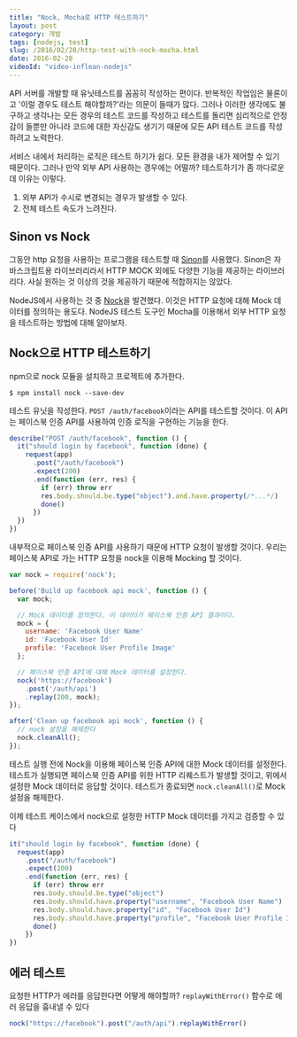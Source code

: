 ```yaml
---
title: "Nock, Mocha로 HTTP 테스트하기"
layout: post
category: 개발
tags: [nodejs, test]
slug: /2016/02/28/http-test-with-nock-mocha.html
date: 2016-02-28
videoId: "video-inflean-nodejs"
---
```


API 서버를 개발할 때 유닛테스트를 꼼꼼히 작성하는 편이다. 반복적인 작업임은 물론이고 '이럴 경우도
테스트 해야할까?'라는 의문이 들때가 많다. 그러나 이러한 생각에도 불구하고 생각나는 모든 경우의
테스트 코드를 작성하고 테스트를 돌리면 심리적으로 안정감이 들뿐만 아니라 코드에 대한 자신감도 생기기 때문에
모든 API 테스트 코드를 작성하려고 노력한다.

서비스 내에서 처리하는 로직은 테스트 하기가 쉽다. 모든 환경을 내가 제어할 수 있기 때문이다.
그러나 만약 외부 API 사용하는 경우에는 어떨까? 테스트하기가 좀 까다로운데 이유는 이렇다.

1. 외부 API가 수시로 변경되는 경우가 발생할 수 있다.
2. 전체 테스트 속도가 느려진다.

## Sinon vs Nock

그동안 http 요청을 사용하는 프로그램을 테스트할 때 [Sinon](http://sinonjs.org)를 사용했다.
Sinon은 자바스크립트용 라이브러리라서 HTTP MOCK 외에도 다양한 기능을 제공하는 라이브러리다.
사실 원하는 것 이상의 것을 제공하기 때문에 적합하지는 않았다.

NodeJS에서 사용하는 것 중 [Nock](https://github.com/pgte/nock)을 발견했다.
이것은 HTTP 요청에 대해 Mock 데이터를 정의하는 용도다.
NodeJS 테스트 도구인 Mocha를 이용해서 외부 HTTP 요청을 테스트하는 방법에 대해 알아보자.

## Nock으로 HTTP 테스트하기

npm으로 nock 모듈을 설치하고 프로젝트에 추가한다.

```
$ npm install nock --save-dev
```

테스트 유닛을 작성한다. `POST /auth/facebook`이라는 API를 테스트할 것이다.
이 API는 페이스북 인증 API를 사용하여 인증 로직을 구현하는 기능을 한다.

```javascript
describe("POST /auth/facebook", function () {
  it("should login by facebook", function (done) {
    request(app)
      .post("/auth/facebook")
      .expect(200)
      .end(function (err, res) {
        if (err) throw err
        res.body.should.be.type("object").and.have.property(/*...*/)
        done()
      })
  })
})
```

내부적으로 페이스북 인증 API를 사용하기 때문에 HTTP 요청이 발생할 것이다.
우리는 페이스북 API로 가는 HTTP 요청을 nock을 이용해 Mocking 할 것이다.

```javascript
var nock = require('nock');

before('Build up facebook api mock', function () {
  var mock;

  // Mock 데이터를 정의한다. 이 데이터가 페이스북 인증 API 결과이다.
  mock = {
    username: 'Facebook User Name'
    id: 'Facebook User Id'
    profile: 'Facebook User Profile Image'
  };

  // 페이스북 인증 API에 대해 Mock 데이터를 설정한다.
  nock('https://facebook')
    .post('/auth/api')
    .replay(200, mock);
});

after('Clean up facebook api mock', function () {
  // nock 설정을 해제한다
  nock.cleanAll();
});
```

테스트 실행 전에 Nock을 이용해 페이스북 인증 API에 대한 Mock 데이터를 설정한다.
테스트가 실행되면 페이스북 인증 API를 위한 HTTP 리퀘스트가 발생할 것이고, 위에서 설정한
Mock 데이터로 응답할 것이다. 테스트가 종료되면 `nock.cleanAll()`로 Mock 설정을
해제한다.

이제 테스트 케이스에서 nock으로 설정한 HTTP Mock 데이터를 가지고 검증할 수 있다

```javascript
it("should login by facebook", function (done) {
  request(app)
    .post("/auth/facebook")
    .expect(200)
    .end(function (err, res) {
      if (err) throw err
      res.body.should.be.type("object")
      res.body.should.have.property("username", "Facebook User Name")
      res.body.should.have.property("id", "Facebook User Id")
      res.body.should.have.property("profile", "Facebook User Profile Image")
      done()
    })
})
```

## 에러 테스트

요청한 HTTP가 에러를 응답한다면 어떻게 해야할까?
`replayWithError()` 함수로 에러 응답을 흉내낼 수 있다

```javascript
nock("https://facebook").post("/auth/api").replayWithError()
```
